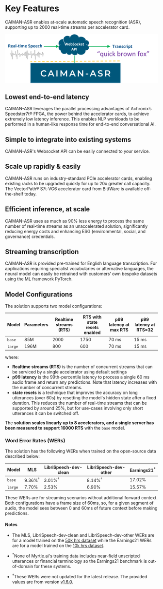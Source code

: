 # Key Features
CAIMAN-ASR enables at-scale automatic speech recognition (ASR), supporting up to 2000 real-time streams per accelerator card.

![CAIMAN-ASR flow](./assets/caiman-asr-flow-1024x328.png)


## Lowest end-to-end latency
CAIMAN-ASR leverages the parallel processing advantages of Achronix’s Speedster7t® FPGA, the power behind the accelerator cards, to achieve extremely low latency inference. This enables NLP workloads to be performed in a human-like response time for end-to-end conversational AI.

## Simple to integrate into existing systems
CAIMAN-ASR's Websocket API can be easily connected to your service.

## Scale up rapidly & easily
CAIMAN-ASR runs on industry-standard PCIe accelerator cards, enabling existing racks to be upgraded quickly for up to 20x greater call capacity. The VectorPath® S7t-VG6 accelerator card from BittWare is available off-the-shelf today.

## Efficient inference, at scale
CAIMAN-ASR uses as much as 90% less energy to process the same number of real-time streams as an unaccelerated solution, significantly reducing energy costs and enhancing ESG (environmental, social, and governance) credentials.


## Streaming transcription
CAIMAN-ASR is provided pre-trained for English language transcription. For applications requiring specialist vocabularies or alternative languages, the neural model can easily be retrained with customers’ own bespoke datasets using the ML framework PyTorch.

## Model Configurations <a name="model-configs"></a>

The solution supports two model configurations:

| Model   | Parameters | Realtime streams (RTS) | RTS with state resets enabled | p99 latency at max RTS | p99 latency at RTS=32 |
|---------|------------|------------------------|-------------------------------|------------------------|-----------------------|
| `base`  | 85M        | 2000                   | 1750                          | 70 ms                  | 15 ms                  |
| `large` | 196M       | 800                    | 600                           |  70 ms                 | 15 ms                  |

where:

* **Realtime streams (RTS)** is the number of concurrent streams that can be serviced by a single accelerator using default settings
* **p99 latency** is the 99th-percentile latency to process a single 60 ms audio frame and return any predictions. Note that latency increases with the number of concurrent streams.
* **state resets** is a technique that improves the accuracy on long utterances (over 60s) by resetting the model's hidden state after a fixed duration. This reduces the number of real-time streams that can be supported by around 25%, but for use-cases involving only short utterances it can be switched off.

The **solution scales linearly up to 8 accelerators, and a single server has been measured to support 16000 RTS** with the `base` model.

### Word Error Rates (WERs)

The solution has the following WERs when trained on the open-source data described below:

| Model   | MLS               | LibriSpeech-dev-clean | LibriSpeech-dev-other | Earnings21<sup>*</sup> |
|---------|-------------------|-----------------------|-----------------------|------------------------|
| `base`  | 9.36%<sup>†</sup> |     3.01%<sup>†</sup> |     8.14%<sup>†</sup> |                 17.02% |
| `large` |             7.70% |                 2.53% |                 6.90% |                 15.57% |

These WERs are for streaming scenarios without additional forward context. Both configurations have a frame size of 60ms, so, for a given segment of audio, the model sees between 0 and 60ms of future context before making predictions.

#### Notes

* The MLS, LibriSpeech-dev-clean and LibriSpeech-dev-other WERs are for a model trained on the [50k hrs dataset](./training/training_datasets.md#50k_hrs) while the Earnings21 WERs are for a model trained on the [10k hrs dataset](./training/training_datasets.md#10k_hrs).
* <sup>*</sup>None of Myrtle.ai's training data includes near-field unscripted utterances or financial terminology so the Earnings21 benchmark is out-of-domain for these systems.

* <sup>†</sup>These WERs were not updated for the latest release. The provided values are from version [v1.6.0](https://github.com/MyrtleSoftware/myrtle-rnnt/releases/tag/v1.6.0).
